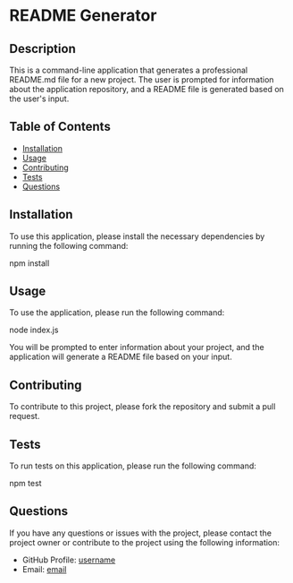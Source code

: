 # README Generator

## Description

This is a command-line application that generates a professional README.md file for a new project. The user is prompted for information about the application repository, and a README file is generated based on the user's input.

## Table of Contents
* [Installation](#installation)
* [Usage](#usage)
* [Contributing](#contributing)
* [Tests](#tests)
* [Questions](#questions)

## Installation
To use this application, please install the necessary dependencies by running the following command:

npm install

## Usage
To use the application, please run the following command:

node index.js

You will be prompted to enter information about your project, and the application will generate a README file based on your input.

## Contributing
To contribute to this project, please fork the repository and submit a pull request.

## Tests
To run tests on this application, please run the following command:

npm test

## Questions

If you have any questions or issues with the project, please contact the project owner or contribute to the project using the following information:

* GitHub Profile: [username](https://github.com/VitaliyZhark)
* Email: [email](mailto:vitaliy.zhark@gmail.com)